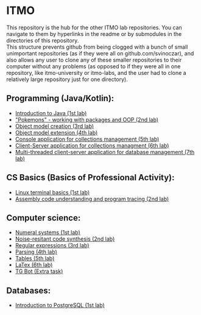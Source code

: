 # ITMO
This repository is the hub for the other ITMO lab repositories. You can  navigate to them by hyperlinks in the readme or by submodules in the directories of this repository.  
This structure prevents github from being clogged with a bunch of small unimportant repositories (as if they were all on github.com/svinoczar), and also allows any user to clone any of these smaller repositories to their computer without any problems (as opposed to if they were all in one repository, like itmo-university or itmo-labs, and the user had to clone a relatively large repository just for one directory).


## Programming (Java/Kotlin):
- [Introduction to Java (1st lab)](https://github.com/svinoczarITMO/s1-prog-lab1/tree/main)
- ["Pokemons" - working with packages and OOP (2nd lab)](https://github.com/svinoczarITMO/s1-prog-lab2/tree/main)
- [Object model creation (3rd lab)](https://github.com/svinoczarITMO/s1-prog-lab3/tree/main)
- [Object model extension (4th lab)](https://github.com/svinoczarITMO/s1-prog-lab4/tree/main) 
- [Console application for collections management (5th lab)](https://github.com/svinoczarITMO/s2-prog-lab5/tree/main)
- [Client-Server application for collections managment (6th lab)](https://github.com/svinoczarITMO/s2-prog-lab6)
- [Multi-threaded client-server application for database management (7th lab)](https://github.com/svinoczarITMO/s2-prog-lab7)


## CS Basics (Basics of Professional Activity):
- [Linux terminal basics (1st lab)](https://github.com/svinoczarITMO/s1-bpa-lab1/tree/main)
- [Assembly code understanding and program tracing (2nd lab)](https://github.com/svinoczarITMO/s1-bpa-lab2/tree/main)


## Computer science:
- [Numeral systems (1st lab)](https://github.com/svinoczarITMO/s1-cs-lab1/tree/main)
- [Noise-resitant code synthesis (2nd lab)](https://github.com/svinoczarITMO/s1-cs-lab2/tree/main)
- [Regular expressions (3rd lab)](https://github.com/svinoczarITMO/s1-cs-lab3/tree/main)
- [Parsing (4th lab)](https://github.com/svinoczarITMO/s1-cs-lab4/tree/main)
- [Tables (5th lab)](https://github.com/svinoczarITMO/s1-cs-lab5/tree/main)
- [LaTex (6th lab)](https://github.com/svinoczarITMO/s1-cs-lab6/tree/main)
- [TG Bot (Extra task)](https://github.com/svinoczarITMO/s1-cs-extra/tree/main)


## Databases:
- [Introduction to PostgreSQL (1st lab)](https://github.com/svinoczarITMO/s2-db-lab1)
